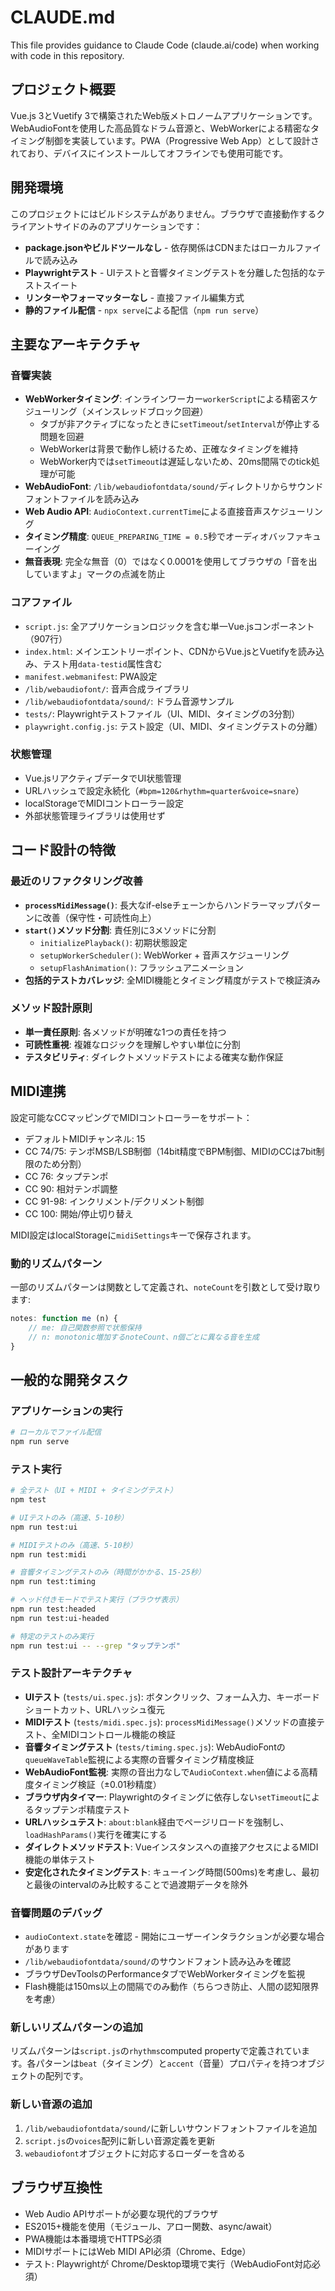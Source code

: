# CLAUDE.md

This file provides guidance to Claude Code (claude.ai/code) when working with code in this repository.

## プロジェクト概要

Vue.js 3とVuetify 3で構築されたWeb版メトロノームアプリケーションです。WebAudioFontを使用した高品質なドラム音源と、WebWorkerによる精密なタイミング制御を実装しています。PWA（Progressive Web App）として設計されており、デバイスにインストールしてオフラインでも使用可能です。

## 開発環境

このプロジェクトにはビルドシステムがありません。ブラウザで直接動作するクライアントサイドのみのアプリケーションです：

- **package.jsonやビルドツールなし** - 依存関係はCDNまたはローカルファイルで読み込み
- **Playwrightテスト** - UIテストと音響タイミングテストを分離した包括的なテストスイート
- **リンターやフォーマッターなし** - 直接ファイル編集方式
- **静的ファイル配信** - `npx serve`による配信（`npm run serve`）

## 主要なアーキテクチャ

### 音響実装
- **WebWorkerタイミング**: インラインワーカー`workerScript`による精密スケジューリング（メインスレッドブロック回避）
  - タブが非アクティブになったときに`setTimeout`/`setInterval`が停止する問題を回避
  - WebWorkerは背景で動作し続けるため、正確なタイミングを維持
  - WebWorker内では`setTimeout`は遅延しないため、20ms間隔でのtick処理が可能
- **WebAudioFont**: `/lib/webaudiofontdata/sound/`ディレクトリからサウンドフォントファイルを読み込み
- **Web Audio API**: `AudioContext.currentTime`による直接音声スケジューリング
- **タイミング精度**: `QUEUE_PREPARING_TIME = 0.5`秒でオーディオバッファキューイング
- **無音表現**: 完全な無音（0）ではなく0.0001を使用してブラウザの「音を出していますよ」マークの点滅を防止

### コアファイル
- `script.js`: 全アプリケーションロジックを含む単一Vue.jsコンポーネント（907行）
- `index.html`: メインエントリーポイント、CDNからVue.jsとVuetifyを読み込み、テスト用`data-testid`属性含む
- `manifest.webmanifest`: PWA設定
- `/lib/webaudiofont/`: 音声合成ライブラリ
- `/lib/webaudiofontdata/sound/`: ドラム音源サンプル
- `tests/`: Playwrightテストファイル（UI、MIDI、タイミングの3分割）
- `playwright.config.js`: テスト設定（UI、MIDI、タイミングテストの分離）

### 状態管理
- Vue.jsリアクティブデータでUI状態管理
- URLハッシュで設定永続化（`#bpm=120&rhythm=quarter&voice=snare`）
- localStorageでMIDIコントローラー設定
- 外部状態管理ライブラリは使用せず

## コード設計の特徴

### 最近のリファクタリング改善
- **`processMidiMessage()`**: 長大なif-elseチェーンからハンドラーマップパターンに改善（保守性・可読性向上）
- **`start()`メソッド分割**: 責任別に3メソッドに分割
  - `initializePlayback()`: 初期状態設定
  - `setupWorkerScheduler()`: WebWorker + 音声スケジューリング
  - `setupFlashAnimation()`: フラッシュアニメーション
- **包括的テストカバレッジ**: 全MIDI機能とタイミング精度がテストで検証済み

### メソッド設計原則
- **単一責任原則**: 各メソッドが明確な1つの責任を持つ
- **可読性重視**: 複雑なロジックを理解しやすい単位に分割
- **テスタビリティ**: ダイレクトメソッドテストによる確実な動作保証

## MIDI連携

設定可能なCCマッピングでMIDIコントローラーをサポート：
- デフォルトMIDIチャンネル: 15
- CC 74/75: テンポMSB/LSB制御（14bit精度でBPM制御、MIDIのCCは7bit制限のため分割）
- CC 76: タップテンポ
- CC 90: 相対テンポ調整
- CC 91-98: インクリメント/デクリメント制御
- CC 100: 開始/停止切り替え

MIDI設定はlocalStorageに`midiSettings`キーで保存されます。

### 動的リズムパターン
一部のリズムパターンは関数として定義され、`noteCount`を引数として受け取ります:
```javascript
notes: function me (n) {
    // me: 自己関数参照で状態保持
    // n: monotonic増加するnoteCount、n個ごとに異なる音を生成
}
```

## 一般的な開発タスク

### アプリケーションの実行
```bash
# ローカルでファイル配信
npm run serve
```

### テスト実行
```bash
# 全テスト（UI + MIDI + タイミングテスト）
npm test

# UIテストのみ（高速、5-10秒）
npm run test:ui

# MIDIテストのみ（高速、5-10秒）
npm run test:midi

# 音響タイミングテストのみ（時間がかかる、15-25秒）
npm run test:timing

# ヘッド付きモードでテスト実行（ブラウザ表示）
npm run test:headed
npm run test:ui-headed

# 特定のテストのみ実行
npm run test:ui -- --grep "タップテンポ"
```

### テスト設計アーキテクチャ
- **UIテスト** (`tests/ui.spec.js`): ボタンクリック、フォーム入力、キーボードショートカット、URLハッシュ復元
- **MIDIテスト** (`tests/midi.spec.js`): `processMidiMessage()`メソッドの直接テスト、全MIDIコントロール機能の検証
- **音響タイミングテスト** (`tests/timing.spec.js`): WebAudioFontの`queueWaveTable`監視による実際の音響タイミング精度検証
- **WebAudioFont監視**: 実際の音出力なしで`AudioContext.when`値による高精度タイミング検証（±0.01秒精度）
- **ブラウザ内タイマー**: Playwrightのタイミングに依存しない`setTimeout`によるタップテンポ精度テスト
- **URLハッシュテスト**: `about:blank`経由でページリロードを強制し、`loadHashParams()`実行を確実にする
- **ダイレクトメソッドテスト**: Vueインスタンスへの直接アクセスによるMIDI機能の単体テスト
- **安定化されたタイミングテスト**: キューイング時間(500ms)を考慮し、最初と最後のintervalのみ比較することで過渡期データを除外

### 音響問題のデバッグ
- `audioContext.state`を確認 - 開始にユーザーインタラクションが必要な場合があります
- `/lib/webaudiofontdata/sound/`のサウンドフォント読み込みを確認
- ブラウザDevToolsのPerformanceタブでWebWorkerタイミングを監視
- Flash機能は150ms以上の間隔でのみ動作（ちらつき防止、人間の認知限界を考慮）

### 新しいリズムパターンの追加
リズムパターンは`script.js`の`rhythms`computed propertyで定義されています。各パターンは`beat`（タイミング）と`accent`（音量）プロパティを持つオブジェクトの配列です。

### 新しい音源の追加
1. `/lib/webaudiofontdata/sound/`に新しいサウンドフォントファイルを追加
2. `script.js`の`voices`配列に新しい音源定義を更新
3. `webaudiofont`オブジェクトに対応するローダーを含める

## ブラウザ互換性

- Web Audio APIサポートが必要な現代的ブラウザ
- ES2015+機能を使用（モジュール、アロー関数、async/await）
- PWA機能は本番環境でHTTPS必須
- MIDIサポートにはWeb MIDI API必須（Chrome、Edge）
- テスト: Playwrightが Chrome/Desktop環境で実行（WebAudioFont対応必須）